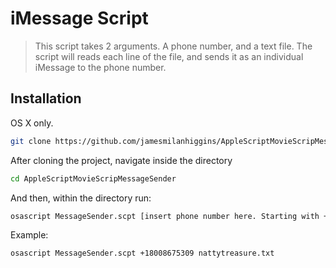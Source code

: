 
# iMessage Script
> This script takes 2 arguments. A phone number, and a text file. The script will reads each line of the file, and sends it as an individual iMessage to the phone number.


## Installation

OS X only.

```sh
git clone https://github.com/jamesmilanhiggins/AppleScriptMovieScripMessageSender.git
```
After cloning the project, navigate inside the directory

```sh
cd AppleScriptMovieScripMessageSender
```

And then, within the directory run:
```sh
osascript MessageSender.scpt [insert phone number here. Starting with +1...] [movie script you want to send]
```


Example:
```sh
osascript MessageSender.scpt +18008675309 nattytreasure.txt
```
